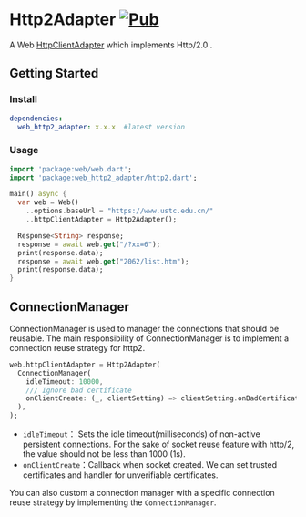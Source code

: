 # Http2Adapter [![Pub](https://img.shields.io/pub/v/web_http2_adapter.svg?style=flat-square)](https://pub.dartlang.org/packages/web_http2_adapter)

A Web [HttpClientAdapter](https://github.com/tautalos/web#httpclientadapter) which implements Http/2.0 .

## Getting Started

### Install

```yaml
dependencies:
  web_http2_adapter: x.x.x  #latest version
```

### Usage

```dart
import 'package:web/web.dart';
import 'package:web_http2_adapter/http2.dart';

main() async {
  var web = Web()
    ..options.baseUrl = "https://www.ustc.edu.cn/"
    ..httpClientAdapter = Http2Adapter();

  Response<String> response;
  response = await web.get("/?xx=6");
  print(response.data);
  response = await web.get("2062/list.htm");
  print(response.data);
}

```

## ConnectionManager

ConnectionManager is used to manager the connections that should be reusable. The main responsibility of ConnectionManager is to implement a connection reuse strategy for http2.

```dart
web.httpClientAdapter = Http2Adapter(
  ConnectionManager(
    idleTimeout: 10000,
    /// Ignore bad certificate
    onClientCreate: (_, clientSetting) => clientSetting.onBadCertificate = (_) => true,
  ),
);
```

- `idleTimeout`： Sets the idle timeout(milliseconds) of non-active persistent connections. For the sake of socket reuse feature with http/2, the value should not be less than 1000 (1s).
- `onClientCreate`：Callback when socket created. We can set trusted certificates and handler for unverifiable certificates.

You can also custom a connection manager with a specific connection reuse strategy  by implementing  the `ConnectionManager`.


